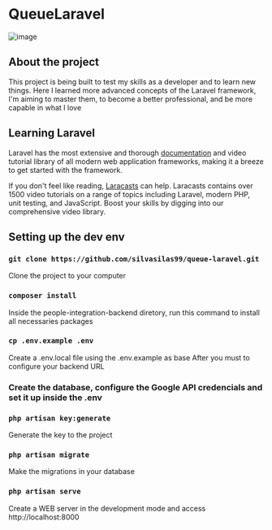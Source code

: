 # QueueLaravel
![image](https://user-images.githubusercontent.com/49960425/149608862-50811bfb-13f4-4a2f-85b2-1a11005c4778.png)

## About the project

This project is being built to test my skills as a developer and to learn new things. Here I learned more advanced concepts of the Laravel framework, I'm aiming to master them, to become a better professional, and be more capable in what I love

## Learning Laravel

Laravel has the most extensive and thorough [documentation](https://laravel.com/docs) and video tutorial library of all modern web application frameworks, making it a breeze to get started with the framework.

If you don't feel like reading, [Laracasts](https://laracasts.com) can help. Laracasts contains over 1500 video tutorials on a range of topics including Laravel, modern PHP, unit testing, and JavaScript. Boost your skills by digging into our comprehensive video library.

## Setting up the dev env

### `git clone https://github.com/silvasilas99/queue-laravel.git` <br>
Clone the project to your computer

### `composer install` <br>
Inside the people-integration-backend diretory, run this command to install all necessaries packages

### `cp .env.example .env` <br>
Create a .env.local file using the .env.example as base After you must to configure your backend URL

### Create the database, configure the Google API credencials and set it up inside the .env <br>

### `php artisan key:generate`<br>
Generate the key to the project

### `php artisan migrate` <br>
Make the migrations in your database

### `php artisan serve` <br>
Create a WEB server in the development mode and access http://localhost:8000
